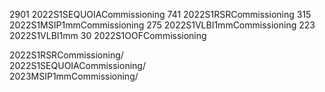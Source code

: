    2901 2022S1SEQUOIACommissioning
    741 2022S1RSRCommissioning
    315 2022S1MSIP1mmCommissioning
    275 2022S1VLBI1mmCommissioning
    223 2022S1VLBI1mm
     30 2022S1OOFCommissioning

2022S1RSRCommissioning/             
2022S1SEQUOIACommissioning/    
2023MSIP1mmCommissioning/      
